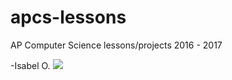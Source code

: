 # apcs-lessons
AP Computer Science lessons/projects 2016 - 2017

-Isabel O.
![](https://openclipart.org/image/800px/svg_to_png/202770/1412352682.png)
